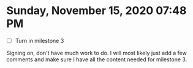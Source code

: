 # Sunday, November 15, 2020 07:48 PM
- [ ] Turn in milestone 3

Signing on, don't have much work to do. I will most likely just add a few comments and make sure I have all the content needed for milestone 3. 
